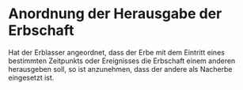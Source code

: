 # Anordnung der Herausgabe der Erbschaft

Hat der Erblasser angeordnet, dass der Erbe mit dem Eintritt eines bestimmten Zeitpunkts oder Ereignisses die Erbschaft einem anderen herausgeben soll, so ist anzunehmen, dass der andere als Nacherbe eingesetzt ist.